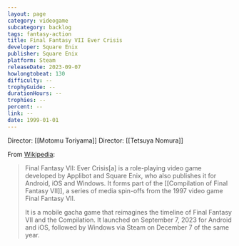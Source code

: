 ```yaml
---
layout: page
category: videogame
subcategory: backlog
tags: fantasy-action
title: Final Fantasy VII Ever Crisis
developer: Square Enix
publisher: Square Enix
platform: Steam
releaseDate: 2023-09-07
howlongtobeat: 130
difficulty: --
trophyGuide: --
durationHours: --
trophies: --
percent: --
link: --
date: 1999-01-01
---
```


Director: [[Motomu Toriyama]]
Director: [[Tetsuya Nomura]]

From [Wikipedia](https://en.wikipedia.org/wiki/Final_Fantasy_VII:_Ever_Crisis):

> Final Fantasy VII: Ever Crisis[a] is a role-playing video game developed by Applibot and Square Enix, who also publishes it for Android, iOS and Windows. It forms part of the [[Compilation of Final Fantasy VII]], a series of media spin-offs from the 1997 video game Final Fantasy VII.
>
> It is a mobile gacha game that reimagines the timeline of Final Fantasy VII and the Compilation. It launched on September 7, 2023 for Android and iOS, followed by Windows via Steam on December 7 of the same year.

